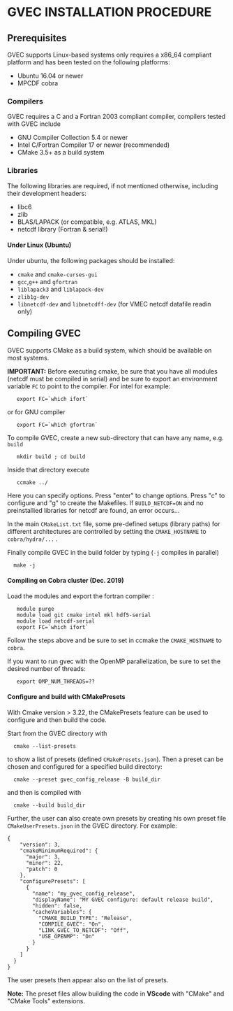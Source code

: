 # GVEC INSTALLATION PROCEDURE


## Prerequisites

GVEC supports Linux-based systems only requires a x86\_64
compliant platform and has been tested on the following platforms:

- Ubuntu 16.04 or newer
- MPCDF cobra


### Compilers

GVEC requires a C and a Fortran 2003 compliant compiler,
compilers tested with GVEC include

- GNU Compiler Collection 5.4 or newer
- Intel C/Fortran Compiler 17 or newer (recommended)
- CMake 3.5+ as a build system

### Libraries

The following libraries are required, if not mentioned
otherwise, including their development headers:

- libc6
- zlib
- BLAS/LAPACK (or compatible, e.g. ATLAS, MKL)
- netcdf library (Fortran & serial!)



#### Under Linux (Ubuntu)

Under ubuntu, the following packages should be installed:

- `cmake` and `cmake-curses-gui`
- `gcc`,`g++` and `gfortran`
- `liblapack3` and `liblapack-dev`
- `zlib1g-dev`
- `libnetcdf-dev` and `libnetcdff-dev` (for VMEC netcdf datafile readin only)

## Compiling GVEC

GVEC supports CMake as a build system, which should be
available on most systems. 

**IMPORTANT:**
Before executing cmake, be sure that you have all modules (netcdf must be compiled in serial)
and be sure to export an environment variable `FC` to point to the compiler. For intel for example:
``` 
   export FC=`which ifort`
```
or for GNU compiler
``` 
   export FC=`which gfortran`
```

To compile GVEC, create a new sub-directory that can have any name, e.g. `build` 
``` 
   mkdir build ; cd build
```

Inside that directory execute
``` 
   ccmake ../
``` 
Here you can specify options. Press "enter" to change options.
Press "c" to configure and "g" to create the Makefiles. 
If `BUILD_NETCDF=ON` and no preinstallied libraries for netcdf are found, an error occurs...

In the main `CMakeList.txt` file, some pre-defined setups (library paths) for different architectures are controlled 
by setting the  `CMAKE_HOSTNAME` to `cobra/hydra/...` .

Finally compile GVEC in the build folder by typing (`-j` compiles in parallel)
```
  make -j
```

#### Compiling on Cobra cluster (Dec. 2019)

Load the modules and export the fortran compiler : 

```
   module purge 
   module load git cmake intel mkl hdf5-serial
   module load netcdf-serial
   export FC=`which ifort`
```

Follow the steps above and be sure to set in ccmake the `CMAKE_HOSTNAME` to `cobra`.

If you want to run gvec with the OpenMP parallelization, be sure to set the desired number of threads:
```
   export OMP_NUM_THREADS=??
```


#### Configure and build with CMakePresets

With Cmake version > 3.22, the CMakePresets feature can be used to configure and then build the code. 

Start from the GVEC directory with
```
  cmake --list-presets
```
to show a list of presets (defined `CMakePresets.json`). 
Then a preset can be chosen and configured for a specified build directory:
```
  cmake --preset gvec_config_release -B build_dir
```
and then is compiled with
```
  cmake --build build_dir
```

Further, the user can also create own presets by creating his own preset file `CMakeUserPresets.json` in the GVEC directory. For example:
```
{
    "version": 3,
    "cmakeMinimumRequired": {
      "major": 3,
      "minor": 22,
      "patch": 0
    },
    "configurePresets": [
      {
        "name": "my_gvec_config_release",
        "displayName": "MY GVEC configure: default release build",
        "hidden": false,
        "cacheVariables": {
          "CMAKE_BUILD_TYPE": "Release",
          "COMPILE_GVEC": "On",
          "LINK_GVEC_TO_NETCDF": "Off",
          "USE_OPENMP": "On"
        }
      }
    ]
  }
}
```
The user presets then appear also on the list of presets. 

**Note:** The preset files allow building the code in **VScode** with "CMake" and "CMake Tools" extensions.
   

